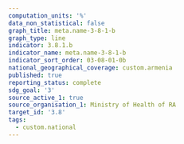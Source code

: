 ```yaml
---
computation_units: '%'
data_non_statistical: false
graph_title: meta.name-3-8-1-b
graph_type: line
indicator: 3.8.1.b
indicator_name: meta.name-3-8-1-b
indicator_sort_order: 03-08-01-0b
national_geographical_coverage: custom.armenia
published: true
reporting_status: complete
sdg_goal: '3'
source_active_1: true
source_organisation_1: Ministry of Health of RA
target_id: '3.8'
tags:
  - custom.national
---
```

